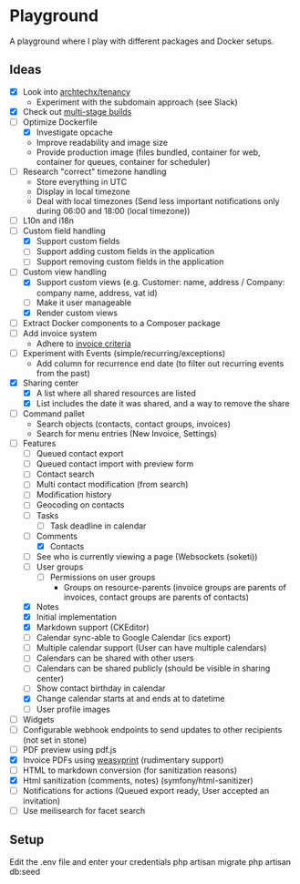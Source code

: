 # Playground

A playground where I play with different packages and Docker setups. 

## Ideas

- [x] Look into [archtechx/tenancy](https://github.com/archtechx/tenancy) 
  - Experiment with the subdomain approach (see Slack)
- [x] Check out [multi-stage builds](https://docs.docker.com/build/building/multi-stage/) 
- [ ] Optimize Dockerfile
  - [x] Investigate opcache
  - Improve readability and image size
  - Provide production image (files bundled, container for web, container for queues, container for scheduler)
- [ ] Research "correct" timezone handling
  - Store everything in UTC
  - Display in local timezone
  - Deal with local timezones (Send less important notifications only during 06:00 and 18:00 (local timezone))
- [ ] L10n and i18n
- [ ] Custom field handling
  - [x] Support custom fields
  - [ ] Support adding custom fields in the application
  - [ ] Support removing custom fields in the application
- [ ] Custom view handling
  - [x] Support custom views (e.g. Customer: name, address / Company: company name, address, vat id) 
  - [ ] Make it user manageable
  - [x] Render custom views
- [ ] Extract Docker components to a Composer package
- [ ] Add invoice system
  - Adhere to [invoice criteria](https://www.wko.at/service/steuern/Erfordernisse-einer-Rechnung.html)
- [ ] Experiment with Events (simple/recurring/exceptions)
  - Add column for recurrence end date (to filter out recurring events from the past)
- [x] Sharing center
  - [x] A list where all shared resources are listed
  - [x] List includes the date it was shared, and a way to remove the share
- [ ] Command pallet
  - Search objects (contacts, contact groups, invoices)
  - Search for menu entries (New Invoice, Settings)
- [ ] Features
  - [ ] Queued contact export
  - [ ] Queued contact import with preview form 
  - [ ] Contact search
  - [ ] Multi contact modification (from search)
  - [ ] Modification history
  - [ ] Geocoding on contacts
  - [ ] Tasks
    - [ ] Task deadline in calendar
  - [ ] Comments
    - [x] Contacts
  - [ ] See who is currently viewing a page (Websockets (soketi))
  - [ ] User groups
    - [ ] Permissions on user groups
      - Groups on resource-parents (invoice groups are parents of invoices, contact groups are parents of contacts)
  - [x] Notes 
  -   [x] Initial implementation
  -   [x] Markdown support (CKEditor)
  - [ ] Calendar sync-able to Google Calendar (ics export)
  - [ ] Multiple calendar support (User can have multiple calendars)
  - [ ] Calendars can be shared with other users
  - [ ] Calendars can be shared publicly (should be visible in sharing center)
  - [ ] Show contact birthday in calendar
  - [x] Change calendar starts at and ends at to datetime
  - [ ] User profile images
- [ ] Widgets
- [ ] Configurable webhook endpoints to send updates to other recipients (not set in stone)
- [ ] PDF preview using pdf.js
- [x] Invoice PDFs using [weasyprint](https://weasyprint.org/) (rudimentary support)
- [ ] HTML to markdown conversion (for sanitization reasons)
- [x] Html sanitization (comments, notes) (symfony/html-sanitizer)
- [ ] Notifications for actions (Queued export ready, User accepted an invitation)
- [ ] Use meilisearch for facet search

## Setup

Edit the .env file and enter your credentials
php artisan migrate
php artisan db:seed
